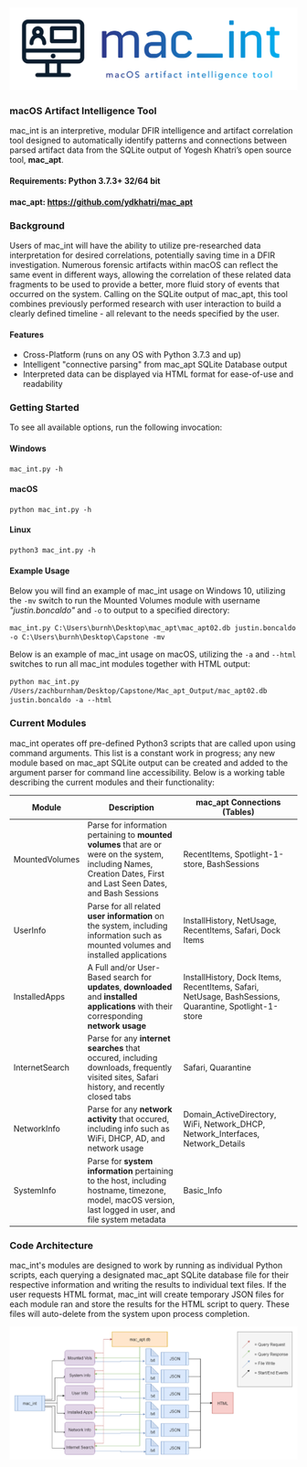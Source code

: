 ![Screenshot](/images/mac_intLogo.png)

### macOS Artifact Intelligence Tool

mac_int is an interpretive, modular DFIR intelligence and artifact correlation tool designed to automatically identify patterns and connections between parsed artifact data from the SQLite output of Yogesh Khatri’s open source tool, **mac_apt**.

#### Requirements: Python 3.7.3+ 32/64 bit
#### mac_apt: https://github.com/ydkhatri/mac_apt

### Background

Users of mac_int will have the ability to utilize pre-researched data interpretation for desired correlations, potentially saving time in a DFIR investigation. Numerous forensic artifacts within macOS can reflect the same event in different ways, allowing the correlation of these related data fragments to be used to provide a better, more fluid story of events that occurred on the system. Calling on the SQLite output of mac_apt, this tool combines previously performed research with user interaction to build a clearly defined timeline - all relevant to the needs specified by the user.

#### Features
- Cross-Platform (runs on any OS with Python 3.7.3 and up)
- Intelligent "connective parsing" from mac_apt SQLite Database output
- Interpreted data can be displayed via HTML format for ease-of-use and readability

### Getting Started

To see all available options, run the following invocation:
#### Windows
```
mac_int.py -h 
```
#### macOS
```
python mac_int.py -h
```
#### Linux
```
python3 mac_int.py -h
```
#### Example Usage

Below you will find an example of mac_int usage on Windows 10, utilizing the `-mv` switch to run the Mounted Volumes module with username *"justin.boncaldo"* and `-o` to output to a specified directory:
```
mac_int.py C:\Users\burnh\Desktop\mac_apt\mac_apt02.db justin.boncaldo -o C:\Users\burnh\Desktop\Capstone -mv
```

Below is an example of mac_int usage on macOS, utilizing the `-a` and `--html` switches to run all mac_int modules together with HTML output:
```
python mac_int.py /Users/zachburnham/Desktop/Capstone/Mac_apt_Output/mac_apt02.db justin.boncaldo -a --html
```

### Current Modules

mac_int operates off pre-defined Python3 scripts that are called upon using command arguments. This list is a constant work in progress; any new module based on mac_apt SQLite output can be created and added to the argument parser for command line accessibility. Below is a working table describing the current modules and their functionality:

| Module | Description | mac_apt Connections (Tables) |
| --- | --- | --- |
| MountedVolumes | Parse for information pertaining to **mounted volumes** that are or were on the system, including Names, Creation Dates, First and Last Seen Dates, and Bash Sessions | RecentItems, Spotlight-1-store, BashSessions |
| UserInfo | Parse for all related **user information** on the system, including information such as mounted volumes and installed applications | InstallHistory, NetUsage, RecentItems, Safari, Dock Items |
| InstalledApps | A Full and/or User-Based search for **updates**, **downloaded** and **installed applications** with their corresponding **network usage** | InstallHistory, Dock Items, RecentItems, Safari, NetUsage, BashSessions, Quarantine, Spotlight-1-store |
| InternetSearch | Parse for any **internet searches** that occured, including downloads, frequently visited sites, Safari history, and recently closed tabs | Safari, Quarantine |
| NetworkInfo | Parse for any **network activity** that occured, including info such as WiFi, DHCP, AD, and network usage | Domain_ActiveDirectory, WiFi, Network_DHCP, Network_Interfaces, Network_Details |
| SystemInfo | Parse for **system information** pertaining to the host, including hostname, timezone, model, macOS version, last logged in user, and file system metadata | Basic_Info |

### Code Architecture

mac_int's modules are designed to work by running as individual Python scripts, each querying a designated mac_apt SQLite database file for their respective information and writing the results to individual text files. If the user requests HTML format, mac_int will create temporary JSON files for each module ran and store the results for the HTML script to query. These files will auto-delete from the system upon process completion. 

![Screenshot](/images/mac_intCodeArchitecture.PNG)
